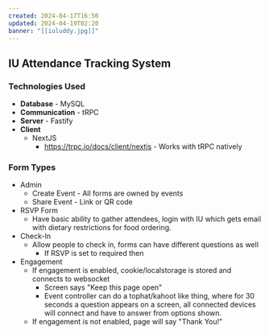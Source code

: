 ```yaml
---
created: 2024-04-17T16:50
updated: 2024-04-19T02:20
banner: "[[iuluddy.jpg]]"
---
```

## IU Attendance Tracking System
### Technologies Used
- **Database** - MySQL
- **Communication** - tRPC
- **Server** - Fastify
- **Client**
	- NextJS
		- https://trpc.io/docs/client/nextjs - Works with tRPC natively

### Form Types
- Admin
	- Create Event - All forms are owned by events
	- Share Event - Link or QR code
- RSVP Form
	- Have basic ability to gather attendees, login with IU which gets email with dietary restrictions for food ordering.
- Check-In
	- Allow people to check in, forms can have different questions as well
		- If RSVP is set to required then 
- Engagement
	- If engagement is enabled, cookie/localstorage is stored and connects to websocket
		- Screen says "Keep this page open"
		- Event controller can do a tophat/kahoot like thing, where for 30 seconds a question appears on a screen, all connected devices will connect and have to answer from options shown.
	- If engagement is not enabled, page will say "Thank You!"